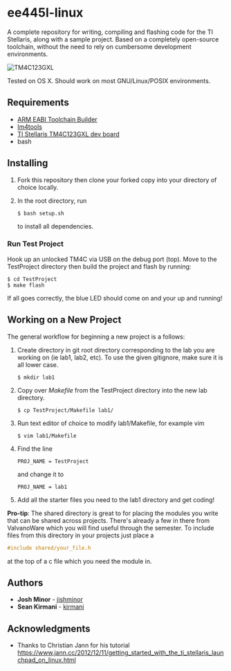 # ee445l-linux

A complete repository for writing, compiling and flashing code for the TI Stellaris, along with a sample project. Based on a completely open-source toolchain, without the need to rely on cumbersome development environments.

![TM4C123GXL](https://media.licdn.com/mpr/mpr/AAEAAQAAAAAAAAUoAAAAJDEyNWNhMmY0LWMxZGQtNDBhNC1iYjM2LWE0OTQ5OWQ4ZDA2Ng.jpg)

Tested on OS X. Should work on most GNU/Linux/POSIX environments.

## Requirements

 - [ARM EABI Toolchain Builder](https://github.com/jsnyder/arm-eabi-toolchain)
 - [lm4tools](https://github.com/utzig/lm4tools)
 - [TI Stellaris TM4C123GXL dev board](http://www.ti.com/tool/EK-TM4C123GXL)
 - bash


## Installing

1. Fork this repository then clone your forked copy into your directory of choice locally.

2. In the root directory, run
    ```
    $ bash setup.sh
    ```
    to install all dependencies.

### Run Test Project

Hook up an unlocked TM4C via USB on the debug port (top).
Move to the TestProject directory then build the project and flash by running:
```
$ cd TestProject
$ make flash
```
If all goes correctly, the blue LED should come on and your up and running!

## Working on a New Project

The general workflow for beginning a new project is a follows:
1. Create directory in git root directory corresponding to the lab you are working on (ie lab1, lab2, etc). To use the given gitignore, make sure it is all lower case.
    ```
    $ mkdir lab1
    ```
2. Copy over _Makefile_ from the TestProject directory into the new lab directory.
    ```
    $ cp TestProject/Makefile lab1/
    ```
3. Run text editor of choice to modify lab1/Makefile, for example vim
    ```
    $ vim lab1/Makefile
    ```
4. Find the line
    ```
    PROJ_NAME = TestProject
    ```
    and change it to
    ```
    PROJ_NAME = lab1
    ```
5. Add all the starter files you need to the lab1 directory and get coding!


**Pro-tip**: The shared directory is great to for placing the modules you write that can be shared across projects.
There's already a few in there from ValvanoWare which you will find useful through the semester.
To include files from this directory in your projects just place a
```c
#include shared/your_file.h
```
at the top of a c file which you need the module in.

## Authors

* **Josh Minor** - [jishminor](https://github.com/jishminor)
* **Sean Kirmani** - [kirmani](https://github.com/kirmani)

## Acknowledgments

* Thanks to Christian Jann for his tutorial https://www.jann.cc/2012/12/11/getting_started_with_the_ti_stellaris_launchpad_on_linux.html
